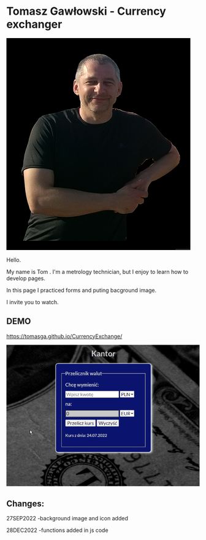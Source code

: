 # Tomasz Gawłowski - Currency exchanger
![Tomasz Gawłowski](/images/tom.png)

Hello.

 My name is Tom . I'm a metrology technician, but I enjoy to learn how to develop pages.

In this page I practiced forms and puting bacground image.

I invite you to watch.

## DEMO
https://tomasga.github.io/CurrencyExchange/

![Preview](/images/Animation.gif)

## Changes:

27SEP2022
-background image and icon added

28DEC2022
-functions added in js code
